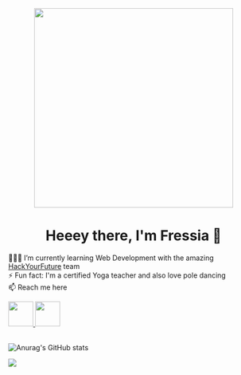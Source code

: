 <div align="center">
  <img src="https://i.giphy.com/media/v1.Y2lkPTc5MGI3NjExbGU2bjF4Z2k1emE5NGVnbDEzMno4Z2V1dGtxMXVldXA0dXB3bzhmaiZlcD12MV9pbnRlcm5hbF9naWZfYnlfaWQmY3Q9cw/jzuSsejVh8EYRfdOTz/giphy.gif" width="400" margin="0"/>
  <h1>Heeey there, I'm Fressia 🤙</h1>
</div>

👩🏻‍💻 I’m currently learning Web Development with the amazing <a href="https://github.com/HackYourFuture">HackYourFuture</a> team<br>
⚡ Fun fact: I'm a certified Yoga teacher and also love pole dancing<br>
📫 Reach me here

<a href="mailto:fressiabarrios2@gmail.com">
  <img src="https://iconape.com/wp-content/png_logo_vector/gmail-2.png" width="50"/>
</a>

<a href="https://www.linkedin.com/in/fressiabarrios/">
  <img src="https://cdn.exclaimer.com/Handbook%20Images/linkedin-icon_square_128x128.png" width="50"/>
</a>
<br>
<br>

![Anurag's GitHub stats](https://github-readme-stats.vercel.app/api?username=barrios2&show_icons=true&theme=tokyonight)

<img align="center" src="https://github-readme-stats.vercel.app/api/top-langs/?username=barrios2&theme=tokyonight"/>


<!-- 
🔭 I’m currently working on ...
👯 I’m looking to collaborate on ...
🤔 I’m looking for help with ...
💬 Ask me about ...
 -->



